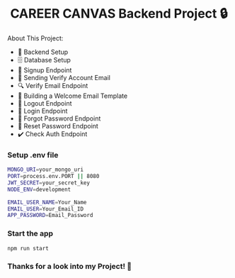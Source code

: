 <h1 align="center">CAREER CANVAS Backend Project 🔒</h1>

About This Project:

-   🔧 Backend Setup
-   🗄️ Database Setup
-   🔐 Signup Endpoint
-   📧 Sending Verify Account Email
-   🔍 Verify Email Endpoint
-   📄 Building a Welcome Email Template
-   🚪 Logout Endpoint
-   🔑 Login Endpoint
-   🔄 Forgot Password Endpoint
-   🔁 Reset Password Endpoint
-   ✔️ Check Auth Endpoint

### Setup .env file

```bash
MONGO_URI=your_mongo_uri
PORT=process.env.PORT || 8080
JWT_SECRET=your_secret_key
NODE_ENV=development

EMAIL_USER_NAME=Your_Name
EMAIL_USER=Your_Email_ID
APP_PASSWORD=Email_Password
```

### Start the app

```shell
npm run start
```

### Thanks for a look into my Project! 🚀